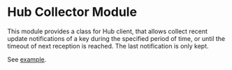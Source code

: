 # Hub Collector Module

This module provides a class for Hub client, that allows collect recent update notifications of a key during the specified period of time, or until the timeout  of next reception is reached. The last notification is only kept.

See [example](example/index.mjs).
